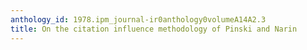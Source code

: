 ```yaml
---
anthology_id: 1978.ipm_journal-ir0anthology0volumeA14A2.3
title: On the citation influence methodology of Pinski and Narin
---
```

